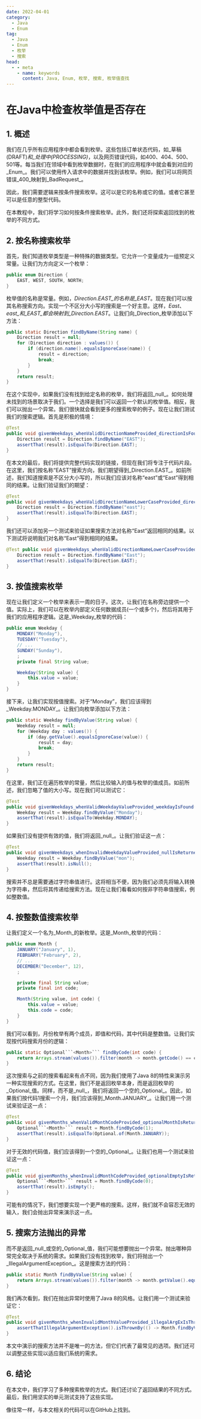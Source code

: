 ```yaml
---
date: 2022-04-01
category:
  - Java
  - Enum
tag:
  - Java
  - Enum
  - 枚举
  - 搜索
head:
  - - meta
    - name: keywords
      content: Java, Enum, 枚举, 搜索, 枚举值查找
---
```

# 在Java中检查枚举值是否存在

## 1. 概述

我们在几乎所有应用程序中都会看到枚举。这些包括订单状态代码，如_草稿(DRAFT)_和_处理中(PROCESSING)_，以及网页错误代码，如400、404、500、501等。每当我们在领域中看到枚举数据时，在我们的应用程序中就会看到对应的_Enum_。我们可以使用传入请求中的数据并找到该枚举。例如，我们可以将网页错误_400_映射到_BadRequest_。

因此，我们需要逻辑来按条件搜索枚举。这可以是它的名称或它的值。或者它甚至可以是任意的整型代码。

在本教程中，我们将学习如何按条件搜索枚举。此外，我们还将探索返回找到的枚举的不同方式。

## 2. 按名称搜索枚举

首先，我们知道枚举类型是一种特殊的数据类型。它允许一个变量成为一组预定义常量。让我们为方向定义一个枚举：

```java
public enum Direction {
    EAST, WEST, SOUTH, NORTH;
}
```

枚举值的名称是常量。例如，_Direction.EAST_的名称是_EAST_。现在我们可以按其名称搜索方向。实现一个不区分大小写的搜索是一个好主意。这样，_East_、_east_和_EAST_都会映射到_Direction.EAST_。让我们向_Direction_枚举添加以下方法：

```java
public static Direction findByName(String name) {
    Direction result = null;
    for (Direction direction : values()) {
        if (direction.name().equalsIgnoreCase(name)) {
            result = direction;
            break;
        }
    }
    return result;
}
```

在这个实现中，如果我们没有找到给定名称的枚举，我们将返回_null_。如何处理未找到的场景取决于我们。一个选择是我们可以返回一个默认的枚举值。相反，我们可以抛出一个异常。我们很快就会看到更多的搜索枚举的例子。现在让我们测试我们的搜索逻辑。首先是积极的情境：

```java
@Test
public void givenWeekdays_whenValidDirectionNameProvided_directionIsFound() {
    Direction result = Direction.findByName("EAST");
    assertThat(result).isEqualTo(Direction.EAST);
}
```

在本文的最后，我们将提供完整代码实现的链接，但现在我们将专注于代码片段。在这里，我们按名称“EAST”搜索方向，我们期望得到_Direction.EAST_。如前所述，我们知道搜索是不区分大小写的，所以我们应该对名称“east”或“East”得到相同的结果。让我们验证我们的期望：

```java
@Test
public void givenWeekdays_whenValidDirectionNameLowerCaseProvided_directionIsFound() {
    Direction result = Direction.findByName("east");
    assertThat(result).isEqualTo(Direction.EAST);
}
```

我们还可以添加另一个测试来验证如果搜索方法对名称“East”返回相同的结果。以下测试将说明我们对名称“East”得到相同的结果。

```java
@Test public void givenWeekdays_whenValidDirectionNameLowerCaseProvided_directionIsFound() {
    Direction result = Direction.findByName("East");
    assertThat(result).isEqualTo(Direction.EAST);
}
```

## 3. 按值搜索枚举

现在让我们定义一个枚举来表示一周的日子。这次，让我们在名称旁边提供一个值。实际上，我们可以在枚举内部定义任何数据成员(一个或多个)，然后将其用于我们的应用程序逻辑。这是_Weekday_枚举的代码：

```java
public enum Weekday {
    MONDAY("Monday"),
    TUESDAY("Tuesday"),
    // ...
    SUNDAY("Sunday"),
    ;
    private final String value;

    Weekday(String value) {
        this.value = value;
    }
}
```

接下来，让我们实现按值搜索。对于“Monday”，我们应该得到_Weekday.MONDAY_。让我们向枚举添加以下方法：

```java
public static Weekday findByValue(String value) {
    Weekday result = null;
    for (Weekday day : values()) {
        if (day.getValue().equalsIgnoreCase(value)) {
            result = day;
            break;
        }
    }
    return result;
}
```

在这里，我们正在遍历枚举的常量，然后比较输入的值与枚举的值成员。如前所述，我们忽略了值的大小写。现在我们可以测试它：

```java
@Test
public void givenWeekdays_whenValidWeekdayValueProvided_weekdayIsFound() {
    Weekday result = Weekday.findByValue("Monday");
    assertThat(result).isEqualTo(Weekday.MONDAY);
}
```

如果我们没有提供有效的值，我们将返回_null_。让我们验证这一点：

```java
@Test
public void givenWeekdays_whenInvalidWeekdayValueProvided_nullIsReturned() {
    Weekday result = Weekday.findByValue("mon");
    assertThat(result).isNull();
}
```

搜索并不总是需要通过字符串值进行。这将相当不便，因为我们必须先将输入转换为字符串，然后将其传递给搜索方法。现在让我们看看如何按非字符串值搜索，例如整数值。

## 4. 按整数值搜索枚举

让我们定义一个名为_Month_的新枚举。这是_Month_枚举的代码：

```java
public enum Month {
    JANUARY("January", 1),
    FEBRUARY("February", 2),
    // ...
    DECEMBER("December", 12),
    ;

    private final String value;
    private final int code;

    Month(String value, int code) {
        this.value = value;
        this.code = code;
    }
}
```

我们可以看到，月份枚举有两个成员，即值和代码，其中代码是整数值。让我们实现按代码搜索月份的逻辑：

```java
public static Optional```<Month>``` findByCode(int code) {
    return Arrays.stream(values()).filter(month -> month.getCode() == code).findFirst();
}
```

这次搜索与之前的搜索看起来有点不同，因为我们使用了Java 8的特性来演示另一种实现搜索的方式。在这里，我们不是返回枚举本身，而是返回枚举的_Optional_值。同样，而不是_null_，我们将返回一个空的_Optional_。因此，如果我们按代码1搜索一个月，我们应该得到_Month.JANUARY_。让我们用一个测试来验证这一点：

```java
@Test
public void givenMonths_whenValidMonthCodeProvided_optionalMonthIsReturned() {
    Optional```<Month>``` result = Month.findByCode(1);
    assertThat(result).isEqualTo(Optional.of(Month.JANUARY));
}
```

对于无效的代码值，我们应该得到一个空的_Optional_。让我们也用一个测试来验证这一点：

```java
@Test
public void givenMonths_whenInvalidMonthCodeProvided_optionalEmptyIsReturned() {
    Optional```<Month>``` result = Month.findByCode(0);
    assertThat(result).isEmpty();
}
```

可能有的情况下，我们想要实现一个更严格的搜索。这样，我们就不会容忍无效的输入，我们会抛出异常来演示这一点。

## 5. 搜索方法抛出的异常

而不是返回_null_或空的_Optional_值，我们可能想要抛出一个异常。抛出哪种异常完全取决于系统的需求。如果我们没有找到枚举，我们将抛出一个_IllegalArgumentException_。这是搜索方法的代码：

```java
public static Month findByValue(String value) {
    return Arrays.stream(values()).filter(month -> month.getValue().equalsIgnoreCase(value)).findFirst().orElseThrow(IllegalArgumentException::new);
}
```

我们再次看到，我们在抛出异常时使用了Java 8的风格。让我们用一个测试来验证它：

```java
@Test
public void givenMonths_whenInvalidMonthValueProvided_illegalArgExIsThrown() {
    assertThatIllegalArgumentException().isThrownBy(() -> Month.findByValue("Jan"));
}
```

本文中演示的搜索方法并不是唯一的方法，但它们代表了最常见的选项。我们还可以调整这些实现以适应我们系统的需求。

## 6. 结论

在本文中，我们学习了多种搜索枚举的方式。我们还讨论了返回结果的不同方式。最后，我们用坚实的单元测试支持了这些实现。

像往常一样，与本文相关的代码可以在GitHub上找到。